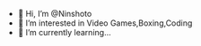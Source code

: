 - 👋 Hi, I’m @Ninshoto
- 👀 I’m interested in Video Games,Boxing,Coding
- 🌱 I’m currently learning...




